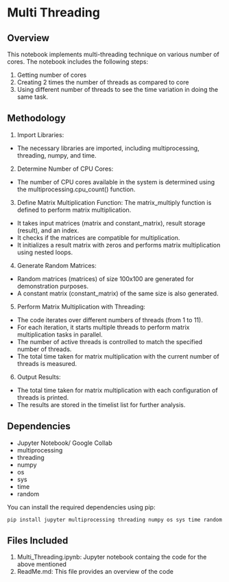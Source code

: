 # Multi Threading

## Overview

This notebook implements multi-threading technique on various number of cores.
The notebook includes the following steps:

  1. Getting number of cores
  2. Creating 2 times the number of threads as compared to core
  3. Using different number of threads to see the time variation in doing the same task.

## Methodology

  1. Import Libraries:
  * The necessary libraries are imported, including multiprocessing, threading, numpy, and time.
  2. Determine Number of CPU Cores:
  * The number of CPU cores available in the system is determined using the multiprocessing.cpu_count() function.
  3. Define Matrix Multiplication Function:
    The matrix_multiply function is defined to perform matrix multiplication.
  * It takes input matrices (matrix and constant_matrix), result storage (result), and an index.
  * It checks if the matrices are compatible for multiplication.
  * It initializes a result matrix with zeros and performs matrix multiplication using nested loops.
  4. Generate Random Matrices:
   * Random matrices (matrices) of size 100x100 are generated for demonstration purposes.
   * A constant matrix (constant_matrix) of the same size is also generated.
  5. Perform Matrix Multiplication with Threading:
  * The code iterates over different numbers of threads (from 1 to 11).
  * For each iteration, it starts multiple threads to perform matrix multiplication tasks in parallel.
  * The number of active threads is controlled to match the specified number of threads.
  * The total time taken for matrix multiplication with the current number of threads is measured.
  6. Output Results:
  * The total time taken for matrix multiplication with each configuration of threads is printed.
  * The results are stored in the timelist list for further analysis.


## Dependencies
  
  * Jupyter Notebook/ Google Collab
  * multiprocessing
  * threading
  * numpy
  * os
  * sys
  * time
  * random

You can install the required dependencies using pip:
```
pip install jupyter multiprocessing threading numpy os sys time random
```

## Files Included 

  1. Multi_Threading.ipynb: Jupyter notebook containg the code for the above mentioned
  1. ReadMe.md: This file provides an overview of the code
     
